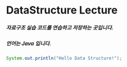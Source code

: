 # DataStructure Lecture
##### 자료구조 실습 코드를 연습하고 저장하는 곳입니다.
##### 언어는 Java 입니다.

```Java
System.out.println("Hello Data Structure!");
```
